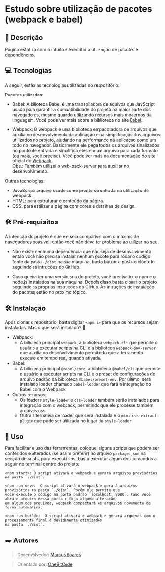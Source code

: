 # Estudo sobre utilização de pacotes (webpack e babel)

## 📝 Descrição

   Página estatica com o intuito e exercitar a utilização de pacotes e dependências.
  

## 💻 Tecnologias
 
   A seguir, estão as tecnologias utilizadas no respositório:

   Pacotes utilizados:

   - Babel: A bilioteca Babel é uma transpiladora de aquivos que JavScript usada para garantir a compatibilidade do projeto na maior parte dos navegadores, mesmo quando utilizando recursos mais modernos da linguagem. Você pode ver mais sobre a biblioteca no site [Babel](https://babeljs.io/).
    
   - Webpack: O webpack é uma biblioteca empacotadora de arquivos que auxilia no desenvolvimento da aplicação e na simplificação dos arquivos utilizados no projeto, ajudando na performance da aplicação como um todo no navegador. Basicamente ele pega todos os arquivos sinalizados no ponto de entrada e simplifica eles em um arquivo para cada formato (ou mais, você precise). Você pode ver mais na documentação do site oficial do [Webpack](https://webpack.js.org/). <br>
   Obs.: Também utilizei o web-pack-server para auxiliar no desenvolvimento.
    
   Outras tecnologias:
   - JavaScript: arquivo usado como pronto de entrada na utilização do webpack.
   - HTML: para estruturar o conteúdo da página.
   - CSS: para estilizar a página com cores e detalhes de design.

## 🛠 Pré-requisitos<br>

A intenção do projeto é que ele seja compatível com o máximo de navegadores possível, então você não deve ter problema ao utilizar no seu.

   - Não existe nenhuma dependência que não seja de desenvolvimento então você não precisa instalar nenhum pacote para rodar o código fonte da pasta `./dist` na sua máquina, basta baixar a pasta o cloná-lo seguindo as intruções do GitHub.

   - Caso queira ter uma versão sua do projeto, você precisa ter o npm e o node.js instalados na sua máquina. Depois disso basta clonar o projeto seguindo as próprias instrucoes do GiHub. As intruções de instalação do pacotes estão no próximo tópico.  

## 🛠 Instalação
   Após clonar o repositório, basta digitar `<npm i>` para que os recursos sejam instaladas.
   Mas o que será instalado? 🤔
   - Webpack:
      - A bilioteca principal `webpack`, a biblioteca `webpack-cli` que permite o usuário a executar scripts na CLI e a biblioteca `webpack-dev-server` que auxilia no desenvolvimento permitindo que a ferramenta execute em tempo real, quando ativada.
   - Babel:
      - A bilioteca principal `@babel/core`, a biblioteca `@babel/cli` que permite o usuário a executar scripts na CLI e o preset de configurações de arquivo padrão da biblioteca `@babel/preset-env`. Por último, será instalado loader chamado `babel-loader` que fará a integração do Babel com o Webpack.
   - Outros recursos:
      - Os loaders `style-loader` e `css-loader` também serão instalados para integração com o webpack, permitindo que ele processe também arquivos css.
      - Outra alternativa de loader que será instalada é o `mini-css-extract-plugin` que pode ser utilizada no lugar do `style-loader`

## 🚀 Uso

   Para facilitar o uso das ferramentas, coloquei alguns scripts que podem ser conferidos e alterados (se assim preferir) no arquivo `package.json` na secção de sripts, para executá-los, basta executar algum dos comandos a seguir no terminal dentro do projeto:

   ``````````
   <npm start>: O script ativará o webpack e gerará arquivos provisórios na pasta `./dist`.

   <npm run dev>:  O script ativará o webpack e gerará arquivos provisórios na pasta `./dist`. Porém ele permite que
você execute o código na porta padrão `localhost: 8080`. Caso você abra o arquivo nessa porta e faça alguma alteracão
em algum dos arquivos, webpack compactará os arquivos novamente de forma automática.

   <npm run build>:  O script ativará o webpack e gerará arquivos com o processamento final e devidamente otimizados
na pasta `./dist`.
   ``````````
   

## ✒️ Autores

   > Desenvolvedor: [Marcus Soares](https://github.com/marcus-soares1)

   > Orientado por: [OneBitCode](https://onebitcode.com/javascript?utm_campaign=OBC-C+|+E0-UNC+|+CAR+|+SCH+|+T1S-BRD+|+CPA+|+BR+|+2022-11-10+|+FULL+STACK+|+Branding&utm_content=onebitcode&utm_term=00+|+SCH+|+Keywords+|++Branding&&utm_medium=paid-traffic&utm_source=g&ltk_gcm=20978031545&ltk_gag=161130217591&ltk_gac=689155321426&ltk_gne=g&gad_source=1&gclid=Cj0KCQjwwO20BhCJARIsAAnTIVSeGhz7xhU-_s_6hVX8gMcNEE_wR_scyh1H3B-nI-kd2gMcpXPAC0caAtl6EALw_wcB)

<!-- Exemplo de README no repositório de Mariana Antonia (https://github.com/mariana549) -->